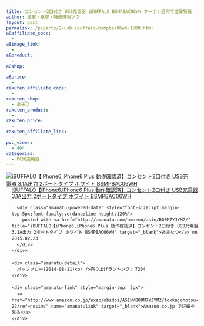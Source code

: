 ```yaml
---
title: コンセント2口付き USB充電器 iBUFFALO BSMPBAC06WH クーポン適用で激安特価1500円台！送料無料！
author: 激安・格安・特価情報ツウ
layout: post
permalink: /pcparts/2-usb-ibuffalo-bsmpbac06wh-1500.html
a8affiliate_code:
  - 
a8image_link:
  - 
a8product:
  - 
a8shop:
  - 
a8price:
  - 
rakuten_affiliate_code:
  - 
rakuten_shop:
  - 楽天店
rakuten_product:
  - 
rakuten_price:
  - 
rakuten_affiliate_link:
  - 
pvc_views:
  - 404
categories:
  - PC周辺機器
---
```

<div class="amanatu-box" style="margin-bottom:0px;">
  <div class="amanatu-image" style="float:left;">
    <a href="http://www.amazon.co.jp/exec/obidos/ASIN/B00M7YJYM2/tokkajohotsu-22/ref=nosim/" name="amanatulink" target="_blank"><img src="http://i0.wp.com/ecx.images-amazon.com/images/I/31iAwsdcq2L._SL160_.jpg?w=546" alt="iBUFFALO【iPhone6,iPhone6 Plus 動作確認済】コンセント2口付き USB充電器 3.1A出力 2ポートタイプ ホワイト BSMPBAC06WH" style="border: none;" data-recalc-dims="1" /></a>
  </div>
  
  <div class="amanatu-info" style="float:left;margin-left:15px;line-height:120%">
    <div class="amanatu-name" style="margin-bottom:10px;line-height:120%">
      <a href="http://www.amazon.co.jp/exec/obidos/ASIN/B00M7YJYM2/tokkajohotsu-22/ref=nosim/" name="amanatulink" target="_blank">iBUFFALO【iPhone6,iPhone6 Plus 動作確認済】コンセント2口付き USB充電器 3.1A出力 2ポートタイプ ホワイト BSMPBAC06WH</a> 
      
      <div class="amanatu-powered-date" style="font-size:7pt;margin-top:5px;font-family:verdana;line-height:120%">
        posted with <a href="http://amanatu.com/amazon/asin/B00M7YJYM2/" title="iBUFFALO【iPhone6,iPhone6 Plus 動作確認済】コンセント2口付き USB充電器 3.1A出力 2ポートタイプ ホワイト BSMPBAC06WH" target="_blank">あまなつ</a> on 2015.02.23
      </div>
    </div>
    
    <div class="amanatu-detail">
      バッファロー(2014-08-11)<br />売り上げランキング: 7204
    </div>
    
    <div class="amanatu-link" style="margin-top: 5px">
      <a href="http://www.amazon.co.jp/exec/obidos/ASIN/B00M7YJYM2/tokkajohotsu-22/ref=nosim/" name="amanatulink" target="_blank">Amazon.co.jp で詳細を見る</a>
    </div>
  </div>
  
  <div class="amanatu-footer" style="clear: left">
  </div>
</div>